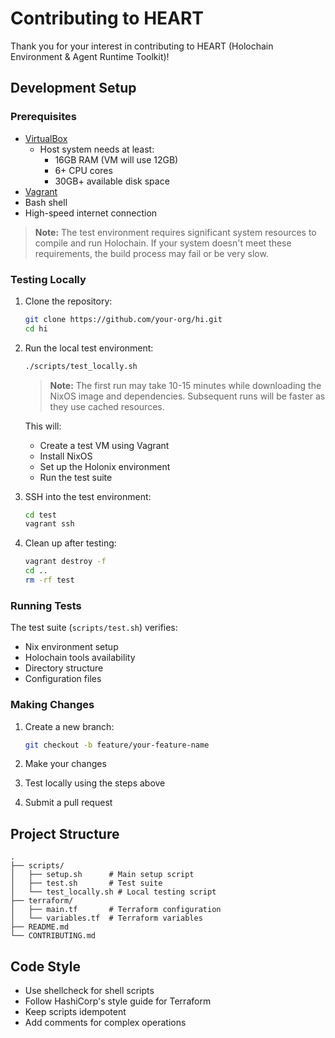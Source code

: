# Contributing to HEART

Thank you for your interest in contributing to HEART (Holochain Environment & Agent Runtime Toolkit)!

## Development Setup

### Prerequisites

- [VirtualBox](https://www.virtualbox.org/)
  - Host system needs at least:
    - 16GB RAM (VM will use 12GB)
    - 6+ CPU cores
    - 30GB+ available disk space
- [Vagrant](https://www.vagrantup.com/)
- Bash shell
- High-speed internet connection

> **Note:** The test environment requires significant system resources to compile and run Holochain. If your system doesn't meet these requirements, the build process may fail or be very slow.

### Testing Locally

1. Clone the repository:

   ```bash
   git clone https://github.com/your-org/hi.git
   cd hi
   ```

2. Run the local test environment:

   ```bash
   ./scripts/test_locally.sh
   ```

   > **Note:** The first run may take 10-15 minutes while downloading the NixOS image and dependencies. Subsequent runs will be faster as they use cached resources.

   This will:

   - Create a test VM using Vagrant
   - Install NixOS
   - Set up the Holonix environment
   - Run the test suite

3. SSH into the test environment:

   ```bash
   cd test
   vagrant ssh
   ```

4. Clean up after testing:
   ```bash
   vagrant destroy -f
   cd ..
   rm -rf test
   ```

### Running Tests

The test suite (`scripts/test.sh`) verifies:

- Nix environment setup
- Holochain tools availability
- Directory structure
- Configuration files

### Making Changes

1. Create a new branch:

   ```bash
   git checkout -b feature/your-feature-name
   ```

2. Make your changes
3. Test locally using the steps above
4. Submit a pull request

## Project Structure

```
.
├── scripts/
│   ├── setup.sh      # Main setup script
│   ├── test.sh       # Test suite
│   └── test_locally.sh # Local testing script
├── terraform/
│   ├── main.tf       # Terraform configuration
│   └── variables.tf  # Terraform variables
├── README.md
└── CONTRIBUTING.md
```

## Code Style

- Use shellcheck for shell scripts
- Follow HashiCorp's style guide for Terraform
- Keep scripts idempotent
- Add comments for complex operations

